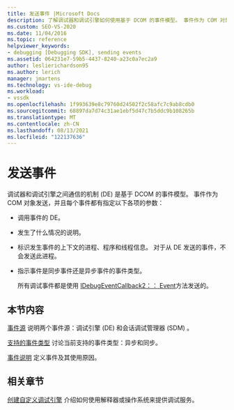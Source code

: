 ```yaml
---
title: 发送事件 |Microsoft Docs
description: 了解调试器和调试引擎如何使用基于 DCOM 的事件模型。 事件作为 COM 对象发送。
ms.custom: SEO-VS-2020
ms.date: 11/04/2016
ms.topic: reference
helpviewer_keywords:
- debugging [Debugging SDK], sending events
ms.assetid: 064231e7-59b5-4437-8240-a23c0a7ec2a9
author: leslierichardson95
ms.author: lerich
manager: jmartens
ms.technology: vs-ide-debug
ms.workload:
- vssdk
ms.openlocfilehash: 1f993639e8c79760d24502f2c58afc7c9ab8cdb0
ms.sourcegitcommit: 68897da7d74c31ae1ebf5d47c7b5ddc9b108265b
ms.translationtype: MT
ms.contentlocale: zh-CN
ms.lasthandoff: 08/13/2021
ms.locfileid: "122137636"
---
```

# <a name="send-events"></a>发送事件
调试器和调试引擎之间通信的机制 (DE) 是基于 DCOM 的事件模型。 事件作为 COM 对象发送，并且每个事件都有指定以下各项的参数：

- 调用事件的 DE。

- 发生了什么情况的说明。

- 标识发生事件的上下文的进程、程序和线程信息。 对于从 DE 发送的事件，不会发送此进程。

- 指示事件是同步事件还是异步事件的事件类型。

  所有调试事件都是使用 [IDebugEventCallback2：： Event](../../extensibility/debugger/reference/idebugeventcallback2-event.md)方法发送的。

## <a name="in-this-section"></a>本节内容
 [事件源](../../extensibility/debugger/event-sources-visual-studio-sdk.md) 说明两个事件源：调试引擎 (DE) 和会话调试管理器 (SDM) 。

 [支持的事件类型](../../extensibility/debugger/supported-event-types.md) 讨论当前支持的事件类型：异步和同步。

 [事件说明](../../extensibility/debugger/event-descriptions.md) 定义事件及其使用原因。

## <a name="related-sections"></a>相关章节
 [创建自定义调试引擎](../../extensibility/debugger/creating-a-custom-debug-engine.md) 介绍如何使用解释器或操作系统来提供调试服务。
